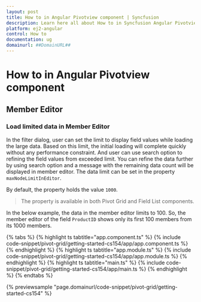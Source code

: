 ```yaml
---
layout: post
title: How to in Angular Pivotview component | Syncfusion
description: Learn here all about How to in Syncfusion Angular Pivotview component of Syncfusion Essential JS 2 and more.
platform: ej2-angular
control: How to 
documentation: ug
domainurl: ##DomainURL##
---
```


# How to in Angular Pivotview component

## Member Editor

### Load limited data in Member Editor

In the filter dialog, user can set the limit to display field values while loading the large data. Based on this limit, the initial loading will complete quickly without any performance constraint. And user can use search option to refining the field values from exceeded limit. You can refine the data further by using search option and a message with the remaining data count will be displayed in member editor. The data limit can be set in the property `maxNodeLimitInEditor`.

By default, the property holds the value `1000`.

> The property is available in both Pivot Grid and Field List components.

In the below example, the data in the member editor limits to 100. So, the member editor of the field `ProductID` shows only its first 100 members from its 1000 members.

{% tabs %}
{% highlight ts tabtitle="app.component.ts" %}
{% include code-snippet/pivot-grid/getting-started-cs154/app/app.component.ts %}
{% endhighlight %}
{% highlight ts tabtitle="app.module.ts" %}
{% include code-snippet/pivot-grid/getting-started-cs154/app/app.module.ts %}
{% endhighlight %}
{% highlight ts tabtitle="main.ts" %}
{% include code-snippet/pivot-grid/getting-started-cs154/app/main.ts %}
{% endhighlight %}
{% endtabs %}
  
{% previewsample "page.domainurl/code-snippet/pivot-grid/getting-started-cs154" %}
